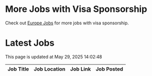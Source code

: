 # More Jobs with Visa Sponsorship

Check out [Europe Jobs](https://github.com/sureshparimi/europejobs#latest-jobs) for more jobs with visa sponsorship.

# Latest Jobs

This page is updated at May 29, 2025 14:02:48

| Job Title | Job Location | Job Link | Job Posted |
| --- | --- | --- | --- |
